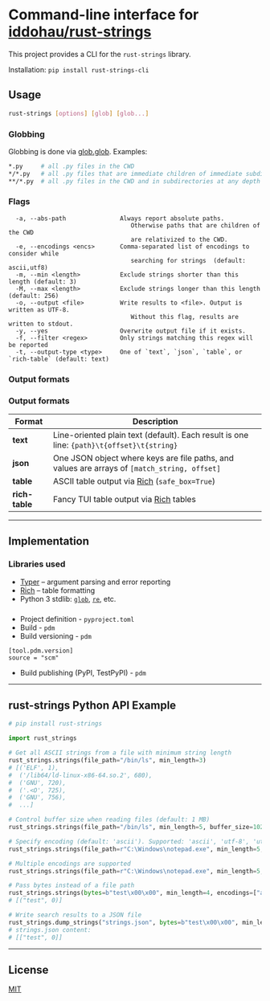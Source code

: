 # Command-line interface for [iddohau/rust-strings](https://github.com/iddohau/rust-strings)

This project provides a CLI for the `rust-strings` library.

Installation: `pip install rust-strings-cli`

## Usage

```bash
rust-strings [options] [glob] [glob...]
```

### Globbing

Globbing is done via [glob.glob](https://docs.python.org/3/library/glob.html#glob.glob). Examples:

```sh
*.py     # all .py files in the CWD
*/*.py   # all .py files that are immediate children of immediate subdirectories of the CWD
**/*.py  # all .py files in the CWD and in subdirectories at any depth
```

### Flags

```
  -a, --abs-path               Always report absolute paths.
                                  Otherwise paths that are children of the CWD
                                  are relativized to the CWD.
  -e, --encodings <encs>       Comma-separated list of encodings to consider while
                                  searching for strings  (default: ascii,utf8)
  -m, --min <length>           Exclude strings shorter than this length (default: 3)
  -M, --max <length>           Exclude strings longer than this length (default: 256)
  -o, --output <file>          Write results to <file>. Output is written as UTF-8.
                                  Without this flag, results are written to stdout.
  -y, --yes                    Overwrite output file if it exists.
  -f, --filter <regex>         Only strings matching this regex will be reported
  -t, --output-type <type>     One of `text`, `json`, `table`, or `rich-table` (default: text)
```

### Output formats

### Output formats

| Format         | Description                                                                                  |
|----------------|----------------------------------------------------------------------------------------------|
| **text**       | Line-oriented plain text (default). Each result is one line: `{path}\t{offset}\t{string}`    |
| **json**       | One JSON object where keys are file paths, and values are arrays of `[match_string, offset]` |
| **table**      | ASCII table output via [Rich](https://github.com/Textualize/rich) (`safe_box=True`)          |
| **rich-table** | Fancy TUI table output via [Rich](https://github.com/Textualize/rich) tables                 |

---

## Implementation 
### Libraries used
* [Typer](https://github.com/tiangolo/typer) – argument parsing and error reporting  
* [Rich](https://github.com/Textualize/rich) – table formatting  
* Python 3 stdlib: [`glob`](https://docs.python.org/3/library/glob.html), [`re`](https://docs.python.org/3/library/re.html), etc.
###
* Project definition - `pyproject.toml`
* Build - `pdm`
* Build versioning - `pdm`
 ```
[tool.pdm.version]
source = "scm"
```
* Build publishing (PyPI, TestPyPI) - `pdm`

---

## rust-strings Python API Example

```python
# pip install rust-strings

import rust_strings

# Get all ASCII strings from a file with minimum string length
rust_strings.strings(file_path="/bin/ls", min_length=3)
# [('ELF', 1),
#  ('/lib64/ld-linux-x86-64.so.2', 680),
#  ('GNU', 720),
#  ('.<O', 725),
#  ('GNU', 756),
#  ...]

# Control buffer size when reading files (default: 1 MB)
rust_strings.strings(file_path="/bin/ls", min_length=5, buffer_size=1024)

# Specify encoding (default: 'ascii'). Supported: 'ascii', 'utf-8', 'utf-16le', 'utf-16be'
rust_strings.strings(file_path=r"C:\Windows\notepad.exe", min_length=5, encodings=["utf-16le"])

# Multiple encodings are supported
rust_strings.strings(file_path=r"C:\Windows\notepad.exe", min_length=5, encodings=["ascii", "utf-16le"])

# Pass bytes instead of a file path
rust_strings.strings(bytes=b"test\x00\x00", min_length=4, encodings=["ascii"])
# [("test", 0)]

# Write search results to a JSON file
rust_strings.dump_strings("strings.json", bytes=b"test\x00\x00", min_length=4, encodings=["ascii"])
# strings.json content:
# [["test", 0]]
```

---

## License

[MIT](LICENSE)
